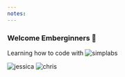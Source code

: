 ```yaml
---
notes:
---
```

### Welcome Emberginners 🎉

Learning how to code with ![simplabs](/images/logos/simplabs-white.png)<!-- .element style="border: 0; background: None; box-shadow: None; width: 200px; margin: 0; vertical-align: middle;" -->

![jessica](/images/jessica.jpeg)<!-- .element style="height: 150px; margin: 50px" -->
![chris](/images/chris.jpg)<!-- .element style="height: 150px; margin: 50px" -->
